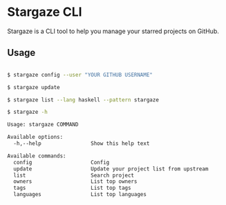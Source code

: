 # Stargaze CLI

Stargaze is a CLI tool to help you manage your starred projects on GitHub.

## Usage

```bash

$ stargaze config --user "YOUR GITHUB USERNAME"

$ stargaze update

$ stargaze list --lang haskell --pattern stargaze

$ stargaze -h

Usage: stargaze COMMAND

Available options:
  -h,--help                Show this help text

Available commands:
  config                   Config
  update                   Update your project list from upstream
  list                     Search project
  owners                   List top owners
  tags                     List top tags
  languages                List top languages

```
